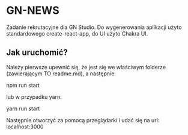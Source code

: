 <h1>GN-NEWS</h1>
<p>Zadanie rekrutacyjne dla GN Studio. Do wygenerowania aplikacji użyto standardowego create-react-app, do UI użyto Chakra UI. </p>
<h2>Jak uruchomić?</h2>
<p>Należy pierwsze upewnić się, że jest się we właściwym folderze (zawierającym TO readme.md), a następnie:</p>


npm run start

lub w przypadku yarn:

yarn run start


<p>Następnie otworzyć za pomocą przeglądarki i udać się na url: localhost:3000</p>
